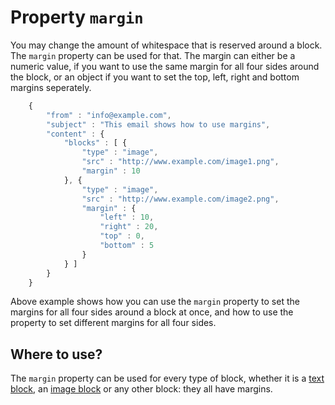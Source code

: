 # Property `margin`

You may change the amount of whitespace that is reserved around a block.
The `margin` property can be used for that. The margin can either be
a numeric value, if you want to use the same margin for all four sides
around the block, or an object if you want to set the top, left, right
and bottom margins seperately.
````javascript
    {
        "from" : "info@example.com",
        "subject" : "This email shows how to use margins",
        "content" : {
            "blocks" : [ {
                "type" : "image",
                "src" : "http://www.example.com/image1.png",
                "margin" : 10
            }, {
                "type" : "image",
                "src" : "http://www.example.com/image2.png",
                "margin" : {
                    "left" : 10,
                    "right" : 20,
                    "top" : 0,
                    "bottom" : 5
                }
            } ]
        }
    }
````
Above example shows how you can use the `margin` property to set the margins
for all four sides around a block at once, and how to use the property
to set different margins for all four sides.


## Where to use?

The `margin` property can be used for every type of block, whether it is
a <a href="/support/json/block-text">text block</a>, an 
<a href="/support/json/block-image">image block</a> or any other block: 
they all have margins.

